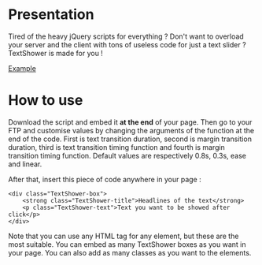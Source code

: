 Presentation
======

Tired of the heavy jQuery scripts for everything ? Don't want to overload your server and the client with
tons of useless code for just a text slider ? TextShower is made for you !

<a href="https://rawgithub.com/filsmick/TextShower/master/HTML%20Example.html">Example</a>

How to use
======

Download the script and embed it **at the end** of your page. Then go to your FTP and customise values by changing the
arguments of the function at the end of the code. First is text transition duration, second is margin
transition duration, third is text transition timing function and fourth is margin transition timing
function. Default values are respectively 0.8s, 0.3s, ease and linear.

After that, insert this piece of code anywhere in your page : 

	<div class="TextShower-box"> 
		<strong class="TextShower-title">Headlines of the text</strong> 
		<p class="TextShower-text">Text you want to be showed after click</p>
	</div>

Note that you can use any HTML tag for any element, but these are the most suitable.
You can embed as many TextShower boxes as you want in your page. You can also add as many classes as you want
to the elements.

